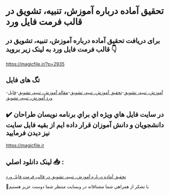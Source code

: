 # تحقیق آماده درباره آموزش، تنبیه، تشویق در قالب فرمت فایل ورد

## برای دریافت تحقیق آماده درباره آموزش، تنبیه، تشویق در قالب فرمت فایل ورد به لینک زیر بروید 👇

https://magicfile.ir/?p=2935

## تگ های فایل

-[آموزش، تنبيه، تشويق](https://magicfile.ir/product/%d8%aa%d8%ad%d9%82%d9%8a%d9%82-%d8%a2%d9%85%d8%a7%d8%af%d9%87-%d8%af%d8%b1%d8%a8%d8%a7%d8%b1%d9%87-%d8%a2%d9%85%d9%88%d8%b2%d8%b4-%d8%aa%d9%86%d8%a8%d9%8a%d9%87-%d8%aa%d8%b4%d9%88%d9%8a%d9%82/)-[تحقیق آموزش، تنبيه، تشويق](https://magicfile.ir/product/%d8%aa%d8%ad%d9%82%d9%8a%d9%82-%d8%a2%d9%85%d8%a7%d8%af%d9%87-%d8%af%d8%b1%d8%a8%d8%a7%d8%b1%d9%87-%d8%a2%d9%85%d9%88%d8%b2%d8%b4-%d8%aa%d9%86%d8%a8%d9%8a%d9%87-%d8%aa%d8%b4%d9%88%d9%8a%d9%82/)-[مقاله آموزش، تنبيه، تشويق](https://magicfile.ir/product/%d8%aa%d8%ad%d9%82%d9%8a%d9%82-%d8%a2%d9%85%d8%a7%d8%af%d9%87-%d8%af%d8%b1%d8%a8%d8%a7%d8%b1%d9%87-%d8%a2%d9%85%d9%88%d8%b2%d8%b4-%d8%aa%d9%86%d8%a8%d9%8a%d9%87-%d8%aa%d8%b4%d9%88%d9%8a%d9%82/)-[فایل ورد آموزش، تنبيه، تشويق](https://magicfile.ir/product/%d8%aa%d8%ad%d9%82%d9%8a%d9%82-%d8%a2%d9%85%d8%a7%d8%af%d9%87-%d8%af%d8%b1%d8%a8%d8%a7%d8%b1%d9%87-%d8%a2%d9%85%d9%88%d8%b2%d8%b4-%d8%aa%d9%86%d8%a8%d9%8a%d9%87-%d8%aa%d8%b4%d9%88%d9%8a%d9%82/)

## ✔️ در سايت فايل هاي ويژه اي براي برنامه نويسان طراحان دانشجويان و دانش آموزان قرار داده ايم از بقيه فايل سايت نيز ديدن فرماييد

https://magicfile.ir


## لينک دانلود اصلي 📥 :

[تحقیق آماده درباره آموزش، تنبیه، تشویق در قالب فرمت فایل ورد](https://magicfile.ir/product/%d8%aa%d8%ad%d9%82%d9%8a%d9%82-%d8%a2%d9%85%d8%a7%d8%af%d9%87-%d8%af%d8%b1%d8%a8%d8%a7%d8%b1%d9%87-%d8%a2%d9%85%d9%88%d8%b2%d8%b4-%d8%aa%d9%86%d8%a8%d9%8a%d9%87-%d8%aa%d8%b4%d9%88%d9%8a%d9%82/) 


🙏با تشکر از همراهي شما مشتاقانه در وبسایت منتظر شما دوست عزیز هستیم

